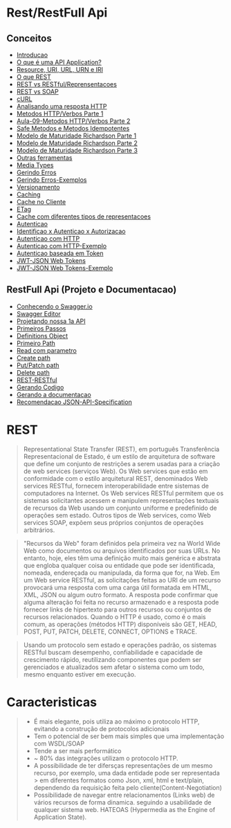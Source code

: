 # Rest/RestFull Api

 ## Conceitos

 - [Introducao](https://github.com/cestrixx/Estudos/tree/master/Architecture/Rest/Aula-00-Introdu-o.pdf)
 - [O que é uma API Application?](https://github.com/cestrixx/Estudos/tree/master/Architecture/Rest/Aula-01-O-que-uma-API-Application.pdf)
 - [Resource, URI, URL, URN e IRI](https://github.com/cestrixx/Estudos/tree/master/Architecture/Rest/Aula-02-Resource-URI-URL-URN-IRI.pdf)
 - [O que REST](https://github.com/cestrixx/Estudos/tree/master/Architecture/Rest/Aula-03-O-que-REST.pdf)
 - [REST vs RESTful/Reprensentacoes](https://github.com/cestrixx/Estudos/tree/master/Architecture/Rest/Aula-04-REST-vs-RESTful-2F-Reprensenta-es.pdf)
 - [REST vs SOAP](https://github.com/cestrixx/Estudos/tree/master/Architecture/Rest/Aula-05-REST-vs-SOAP.pdf)
 - [cURL](https://github.com/cestrixx/Estudos/tree/master/Architecture/Rest/Aula-06-cURL.pdf)
 - [Analisando uma resposta HTTP](https://github.com/cestrixx/Estudos/tree/master/Architecture/Rest/Aula-07-Analisando-uma-resposta-HTTP.pdf)
 - [Metodos HTTP/Verbos Parte 1](https://github.com/cestrixx/Estudos/tree/master/Architecture/Rest/Aula-08-M-todos-HTTP-2F-Verbos-Parte-1-2F2.pdf)
 - [Aula-09-Metodos HTTP/Verbos Parte 2](https://github.com/cestrixx/Estudos/tree/master/Architecture/Rest/Aula-09-M-todos-HTTP-2F-Verbos-Parte-2-2F2.pdf)
 - [Safe Metodos e Metodos Idempotentes](https://github.com/cestrixx/Estudos/tree/master/Architecture/Rest/Aula-10-Safe-Methods-e-M-todos-Idempotentes.pdf)
 - [Modelo de Maturidade Richardson Parte 1](https://github.com/cestrixx/Estudos/tree/master/Architecture/Rest/Aula-11-Modelo-de-Maturidade-Richardson-Parte-1-2F3.pdf)
 - [Modelo de Maturidade Richardson Parte 2](https://github.com/cestrixx/Estudos/tree/master/Architecture/Rest/Aula-12-Modelo-de-Maturidade-Richardson-Parte-2-2F3.pdf)
 - [Modelo de Maturidade Richardson Parte 3](https://github.com/cestrixx/Estudos/tree/master/Architecture/Rest/Aula-13-Modelo-de-Maturidade-Richardson-Parte-3-2F3.pdf)
 - [Outras ferramentas](https://github.com/cestrixx/Estudos/tree/master/Architecture/Rest/Aula-14-Outras-ferramentas.pdf)
 - [Media Types](https://github.com/cestrixx/Estudos/tree/master/Architecture/Rest/Aula-15-Media-Types.pdf)
 - [Gerindo Erros](https://github.com/cestrixx/Estudos/tree/master/Architecture/Rest/Aula-16-Gerindo-Erros.pdf)
 - [Gerindo Erros-Exemplos](https://github.com/cestrixx/Estudos/tree/master/Architecture/Rest/Aula-17-Gerindo-Erros-Exemplos.pdf)
 - [Versionamento](https://github.com/cestrixx/Estudos/tree/master/Architecture/Rest/Aula-18-Versionamento.pdf)
 - [Caching](https://github.com/cestrixx/Estudos/tree/master/Architecture/Rest/Aula-19-Caching.pdf)
 - [Cache no Cliente](https://github.com/cestrixx/Estudos/tree/master/Architecture/Rest/Aula-20-Cache-no-Cliente.pdf)
 - [ETag](https://github.com/cestrixx/Estudos/tree/master/Architecture/Rest/Aula-21-ETag.pdf)
 - [Cache com diferentes tipos de representacoes](https://github.com/cestrixx/Estudos/tree/master/Architecture/Rest/Aula-22-Cache-com-diferentes-tipos-de-representa-o.pdf)
 - [Autenticao](https://github.com/cestrixx/Estudos/tree/master/Architecture/Rest/Aula-23-Autentica-o.pdf)
 - [Identificao x Autenticao x Autorizacao](https://github.com/cestrixx/Estudos/tree/master/Architecture/Rest/Aula-24-Identifica-o-x-Autentica-o-x-Autoriza-o.pdf)
 - [Autenticao com HTTP](https://github.com/cestrixx/Estudos/tree/master/Architecture/Rest/Aula-25-Autentica-o-com-HTTP.pdf)
 - [Autenticao com HTTP-Exemplo](https://github.com/cestrixx/Estudos/tree/master/Architecture/Rest/Aula-26-Autentica-o-com-HTTP-Exemplo.pdf)
 - [Autenticao baseada em Token](https://github.com/cestrixx/Estudos/tree/master/Architecture/Rest/Aula-27-Autentica-o-baseada-em-Token.pdf)
 - [JWT-JSON Web Tokens](https://github.com/cestrixx/Estudos/tree/master/Architecture/Rest/Aula-29-JWT-JSON-Web-Tokens.pdf)
 - [JWT-JSON Web Tokens-Exemplo](https://github.com/cestrixx/Estudos/tree/master/Architecture/Rest/Aula-30-JWT-JSON-Web-Tokens-Exemplo.pdf)
 
 ## RestFull Api (Projeto e Documentacao)

 - [Conhecendo o Swagger.io](https://github.com/cestrixx/Estudos/tree/master/Architecture/Rest/Aula-01-Conhecendo-o-Swagger.io.pdf)
 - [Swagger Editor](https://github.com/cestrixx/Estudos/tree/master/Architecture/Rest/Aula-02-Swagger-Editor.pdf)
 - [Projetando nossa 1a API](https://github.com/cestrixx/Estudos/tree/master/Architecture/Rest/Aula-03-Projetando-nossa-1a-API.pdf)
 - [Primeiros Passos](https://github.com/cestrixx/Estudos/tree/master/Architecture/Rest/Aula-04-Primeiros-Passos.pdf)
 - [Definitions Object](https://github.com/cestrixx/Estudos/tree/master/Architecture/Rest/Aula-05-Definitions-Object.pdf)
 - [Primeiro Path](https://github.com/cestrixx/Estudos/tree/master/Architecture/Rest/Aula-06-Primeiro-Path.pdf)
 - [Read com parametro](https://github.com/cestrixx/Estudos/tree/master/Architecture/Rest/Aula-07-Read-com-para-metro.pdf)
 - [Create path](https://github.com/cestrixx/Estudos/tree/master/Architecture/Rest/Aula-08-Create-path.pdf)
 - [Put/Patch path](https://github.com/cestrixx/Estudos/tree/master/Architecture/Rest/Aula-09-Put-2FPatch-path.pdf)
 - [Delete path](https://github.com/cestrixx/Estudos/tree/master/Architecture/Rest/Aula-10-Delete-path.pdf)
 - [REST-RESTful](https://github.com/cestrixx/Estudos/tree/master/Architecture/Rest/Aula-11-REST-RESTful.pdf)
 - [Gerando Codigo](https://github.com/cestrixx/Estudos/tree/master/Architecture/Rest/Aula-12-Gerando-C-digo.pdf)
 - [Gerando a documentacao](https://github.com/cestrixx/Estudos/tree/master/Architecture/Rest/Aula-13-Gerando-a-documenta-o.pdf)
 - [Recomendacao JSON-API-Specification](https://github.com/cestrixx/Estudos/tree/master/Architecture/Rest/Aula-14-Recomenda-o-JSON-API-Specification.pdf)
 
 
 # REST

> Representational State Transfer (REST), em português Transferência Representacional de Estado, é um estilo de arquitetura de software que define um conjunto de restrições a serem usadas para a criação de web services (serviços Web). Os Web services que estão em conformidade com o estilo arquitetural REST, denominados Web services RESTful, fornecem interoperabilidade entre sistemas de computadores na Internet. Os Web services RESTful permitem que os sistemas solicitantes acessem e manipulem representações textuais de recursos da Web usando um conjunto uniforme e predefinido de operações sem estado. Outros tipos de Web services, como Web services SOAP, expõem seus próprios conjuntos de operações arbitrários.

> "Recursos da Web" foram definidos pela primeira vez na World Wide Web como documentos ou arquivos identificados por suas URLs. No entanto, hoje, eles têm uma definição muito mais genérica e abstrata que engloba qualquer coisa ou entidade que pode ser identificada, nomeada, endereçada ou manipulada, da forma que for, na Web. Em um Web service RESTful, as solicitações feitas ao URI de um recurso provocará uma resposta com uma carga útil formatada em HTML, XML, JSON ou algum outro formato. A resposta pode confirmar que alguma alteração foi feita no recurso armazenado e a resposta pode fornecer links de hipertexto para outros recursos ou conjuntos de recursos relacionados. Quando o HTTP é usado, como é o mais comum, as operações (métodos HTTP) disponíveis são GET, HEAD, POST, PUT, PATCH, DELETE, CONNECT, OPTIONS e TRACE.

> Usando um protocolo sem estado e operações padrão, os sistemas RESTful buscam desempenho, confiabilidade e capacidade de crescimento rápido, reutilizando componentes que podem ser gerenciados e atualizados sem afetar o sistema como um todo, mesmo enquanto estiver em execução.

# Caracteristicas
> * É mais elegante, pois utiliza ao máximo o protocolo HTTP, evitando a construção de protocolos adicionais
> * Tem o potencial de ser bem mais simples que uma implementação com WSDL/SOAP
> * Tende a ser mais performático
> * ~ 80% das integrações utilizam o protocolo HTTP.
> * A possibilidade de ter difersças representações de um mesmo recurso, por exemplo, uma dada entidade pode ser representada > em diferentes formatos como Json, xml, html e text/plain, dependendo da requisição feita pelo cliente(Content-Negotiation)
> * Possibilidade de navegar entre relacionamentos (Links web) de vários recursos de forma dinamica. seguindo a usabilidade de qualquer sistema web. HATEOAS (Hypermedia as the Engine of Application State).
